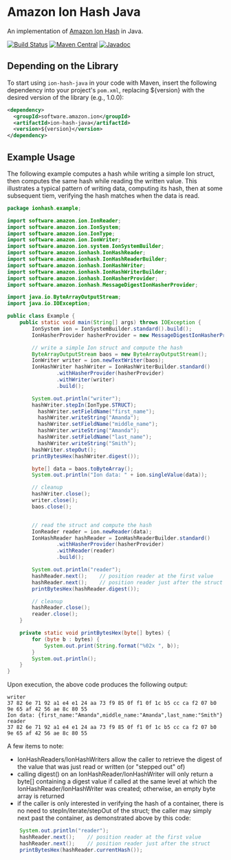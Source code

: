 # Amazon Ion Hash Java
An implementation of [Amazon Ion Hash](http://amzn.github.io/ion-hash-spec) in Java.

[![Build Status](https://travis-ci.org/amzn/ion-hash-java.svg?branch=master)](https://travis-ci.org/amzn/ion-hash-java)
[![Maven Central](https://maven-badges.herokuapp.com/maven-central/software.amazon.ion/ion-hash-java/badge.svg)](https://maven-badges.herokuapp.com/maven-central/software.amazon.ion/ion-hash-java)
[![Javadoc](https://javadoc-emblem.rhcloud.com/doc/software.amazon.ion/ion-hash-java/badge.svg)](http://www.javadoc.io/doc/software.amazon.ion/ion-hash-java)

## Depending on the Library
To start using `ion-hash-java` in your code with Maven, insert the following
dependency into your project's `pom.xml`, replacing ${version} with the
desired version of the library (e.g., 1.0.0):

```xml
<dependency>
  <groupId>software.amazon.ion</groupId>
  <artifactId>ion-hash-java</artifactId>
  <version>${version}</version>
</dependency>
```

## Example Usage
The following example computes a hash while writing a simple Ion struct,
then computes the same hash while reading the written value.  This illustrates
a typical pattern of writing data, computing its hash, then at some subsequent
tiem, verifying the hash matches when the data is read.

```java
package ionhash.example;

import software.amazon.ion.IonReader;
import software.amazon.ion.IonSystem;
import software.amazon.ion.IonType;
import software.amazon.ion.IonWriter;
import software.amazon.ion.system.IonSystemBuilder;
import software.amazon.ionhash.IonHashReader;
import software.amazon.ionhash.IonHashReaderBuilder;
import software.amazon.ionhash.IonHashWriter;
import software.amazon.ionhash.IonHashWriterBuilder;
import software.amazon.ionhash.IonHasherProvider;
import software.amazon.ionhash.MessageDigestIonHasherProvider;

import java.io.ByteArrayOutputStream;
import java.io.IOException;

public class Example {
    public static void main(String[] args) throws IOException {
        IonSystem ion = IonSystemBuilder.standard().build();
        IonHasherProvider hasherProvider = new MessageDigestIonHasherProvider("SHA-256");

        // write a simple Ion struct and compute the hash
        ByteArrayOutputStream baos = new ByteArrayOutputStream();
        IonWriter writer = ion.newTextWriter(baos);
        IonHashWriter hashWriter = IonHashWriterBuilder.standard()
                .withHasherProvider(hasherProvider)
                .withWriter(writer)
                .build();

        System.out.println("writer");
        hashWriter.stepIn(IonType.STRUCT);
          hashWriter.setFieldName("first_name");
          hashWriter.writeString("Amanda");
          hashWriter.setFieldName("middle_name");
          hashWriter.writeString("Amanda");
          hashWriter.setFieldName("last_name");
          hashWriter.writeString("Smith");
        hashWriter.stepOut();
        printBytesHex(hashWriter.digest());

        byte[] data = baos.toByteArray();
        System.out.println("Ion data: " + ion.singleValue(data));

        // cleanup
        hashWriter.close();
        writer.close();
        baos.close();


        // read the struct and compute the hash
        IonReader reader = ion.newReader(data);
        IonHashReader hashReader = IonHashReaderBuilder.standard()
                .withHasherProvider(hasherProvider)
                .withReader(reader)
                .build();

        System.out.println("reader");
        hashReader.next();    // position reader at the first value
        hashReader.next();    // position reader just after the struct
        printBytesHex(hashReader.digest());

        // cleanup
        hashReader.close();
        reader.close();
    }

    private static void printBytesHex(byte[] bytes) {
        for (byte b : bytes) {
            System.out.print(String.format("%02x ", b));
        }
        System.out.println();
    }
}
```
Upon execution, the above code produces the following output:
```
writer
37 82 6e 71 92 a1 e4 e1 24 aa 73 f9 85 0f f1 0f 1c b5 cc ca f2 07 b0 9e 65 af 42 56 ae 8c 80 55 
Ion data: {first_name:"Amanda",middle_name:"Amanda",last_name:"Smith"}
reader
37 82 6e 71 92 a1 e4 e1 24 aa 73 f9 85 0f f1 0f 1c b5 cc ca f2 07 b0 9e 65 af 42 56 ae 8c 80 55 
```
A few items to note:
* IonHashReaders/IonHashWriters allow the caller to retrieve the digest of the value that was just read or written (or "stepped out" of)
* calling digest() on an IonHashReader/IonHashWriter will only return a byte[] containing a digest value if called at the same level at which the IonHashReader/IonHashWriter was created;  otherwise, an empty byte array is returned
* if the caller is only interested in verifying the hash of a container, there is no need to stepIn/iterate/stepOut of the struct;  the caller may simply next past the container, as demonstrated above by this code:
```java
    System.out.println("reader");
    hashReader.next();    // position reader at the first value
    hashReader.next();    // position reader just after the struct
    printBytesHex(hashReader.currentHash());
```
